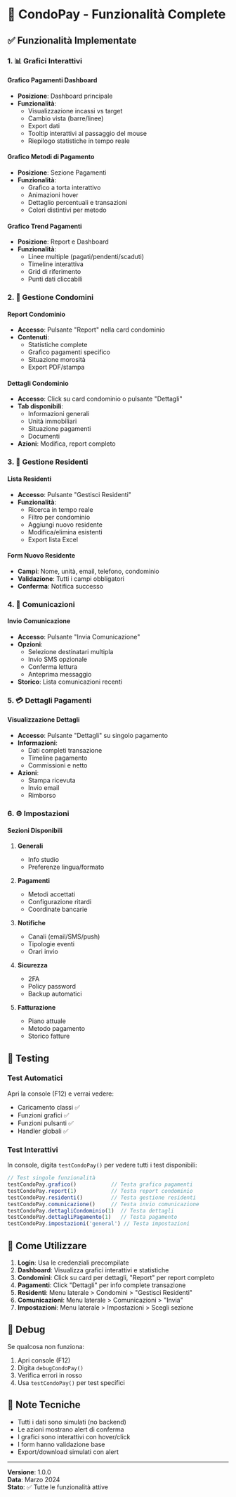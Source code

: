 # 🚀 CondoPay - Funzionalità Complete

## ✅ Funzionalità Implementate

### 1. 📊 Grafici Interattivi

#### Grafico Pagamenti Dashboard
- **Posizione**: Dashboard principale
- **Funzionalità**: 
  - Visualizzazione incassi vs target
  - Cambio vista (barre/linee)
  - Export dati
  - Tooltip interattivi al passaggio del mouse
  - Riepilogo statistiche in tempo reale

#### Grafico Metodi di Pagamento
- **Posizione**: Sezione Pagamenti
- **Funzionalità**:
  - Grafico a torta interattivo
  - Animazioni hover
  - Dettaglio percentuali e transazioni
  - Colori distintivi per metodo

#### Grafico Trend Pagamenti
- **Posizione**: Report e Dashboard
- **Funzionalità**:
  - Linee multiple (pagati/pendenti/scaduti)
  - Timeline interattiva
  - Grid di riferimento
  - Punti dati cliccabili

### 2. 🏢 Gestione Condomini

#### Report Condominio
- **Accesso**: Pulsante "Report" nella card condominio
- **Contenuti**:
  - Statistiche complete
  - Grafico pagamenti specifico
  - Situazione morosità
  - Export PDF/stampa

#### Dettagli Condominio
- **Accesso**: Click su card condominio o pulsante "Dettagli"
- **Tab disponibili**:
  - Informazioni generali
  - Unità immobiliari
  - Situazione pagamenti
  - Documenti
- **Azioni**: Modifica, report completo

### 3. 👥 Gestione Residenti

#### Lista Residenti
- **Accesso**: Pulsante "Gestisci Residenti"
- **Funzionalità**:
  - Ricerca in tempo reale
  - Filtro per condominio
  - Aggiungi nuovo residente
  - Modifica/elimina esistenti
  - Export lista Excel

#### Form Nuovo Residente
- **Campi**: Nome, unità, email, telefono, condominio
- **Validazione**: Tutti i campi obbligatori
- **Conferma**: Notifica successo

### 4. 📱 Comunicazioni

#### Invio Comunicazione
- **Accesso**: Pulsante "Invia Comunicazione"
- **Opzioni**:
  - Selezione destinatari multipla
  - Invio SMS opzionale
  - Conferma lettura
  - Anteprima messaggio
- **Storico**: Lista comunicazioni recenti

### 5. 💳 Dettagli Pagamenti

#### Visualizzazione Dettagli
- **Accesso**: Pulsante "Dettagli" su singolo pagamento
- **Informazioni**:
  - Dati completi transazione
  - Timeline pagamento
  - Commissioni e netto
- **Azioni**:
  - Stampa ricevuta
  - Invio email
  - Rimborso

### 6. ⚙️ Impostazioni

#### Sezioni Disponibili
1. **Generali**
   - Info studio
   - Preferenze lingua/formato
   
2. **Pagamenti**
   - Metodi accettati
   - Configurazione ritardi
   - Coordinate bancarie
   
3. **Notifiche**
   - Canali (email/SMS/push)
   - Tipologie eventi
   - Orari invio
   
4. **Sicurezza**
   - 2FA
   - Policy password
   - Backup automatici
   
5. **Fatturazione**
   - Piano attuale
   - Metodo pagamento
   - Storico fatture

## 🧪 Testing

### Test Automatici
Apri la console (F12) e verrai vedere:
- Caricamento classi ✅
- Funzioni grafici ✅
- Funzioni pulsanti ✅
- Handler globali ✅

### Test Interattivi
In console, digita `testCondoPay()` per vedere tutti i test disponibili:

```javascript
// Test singole funzionalità
testCondoPay.grafico()           // Testa grafico pagamenti
testCondoPay.report(1)           // Testa report condominio
testCondoPay.residenti()         // Testa gestione residenti
testCondoPay.comunicazione()     // Testa invio comunicazione
testCondoPay.dettagliCondominio(1)  // Testa dettagli
testCondoPay.dettagliPagamento(1)   // Testa pagamento
testCondoPay.impostazioni('general') // Testa impostazioni
```

## 🎯 Come Utilizzare

1. **Login**: Usa le credenziali precompilate
2. **Dashboard**: Visualizza grafici interattivi e statistiche
3. **Condomini**: Click su card per dettagli, "Report" per report completo
4. **Pagamenti**: Click "Dettagli" per info complete transazione
5. **Residenti**: Menu laterale > Condomini > "Gestisci Residenti"
6. **Comunicazioni**: Menu laterale > Comunicazioni > "Invia"
7. **Impostazioni**: Menu laterale > Impostazioni > Scegli sezione

## 🐛 Debug

Se qualcosa non funziona:
1. Apri console (F12)
2. Digita `debugCondoPay()`
3. Verifica errori in rosso
4. Usa `testCondoPay()` per test specifici

## 📝 Note Tecniche

- Tutti i dati sono simulati (no backend)
- Le azioni mostrano alert di conferma
- I grafici sono interattivi con hover/click
- I form hanno validazione base
- Export/download simulati con alert

---

**Versione**: 1.0.0  
**Data**: Marzo 2024  
**Stato**: ✅ Tutte le funzionalità attive

